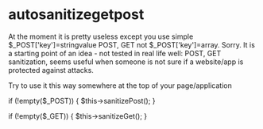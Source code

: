# autosanitizegetpost
At the moment it is pretty useless except you use simple $_POST['key']=stringvalue POST, GET not $_POST['key']=array.
Sorry.
It is a starting point of an idea - not tested in real life well: POST, GET sanitization, seems useful when someone is not sure if a website/app is protected against attacks.

Try to use it this way somewhere at the top of your page/application

if (!empty($_POST)) {
            $this->sanitizePost();
}
  
if (!empty($_GET)) {
            $this->sanitizeGet();
}
